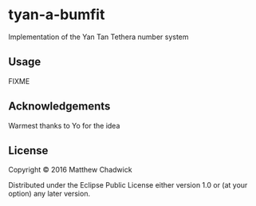 # tyan-a-bumfit

Implementation of the Yan Tan Tethera number system

## Usage

FIXME

## Acknowledgements

Warmest thanks to Yo for the idea

## License

Copyright © 2016 Matthew Chadwick

Distributed under the Eclipse Public License either version 1.0 or (at
your option) any later version.
